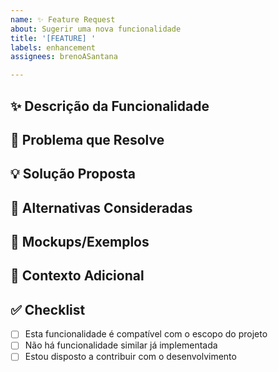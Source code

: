 ```yaml
---
name: ✨ Feature Request
about: Sugerir uma nova funcionalidade
title: '[FEATURE] '
labels: enhancement
assignees: brenoASantana

---
```


## ✨ Descrição da Funcionalidade
<!-- Uma descrição clara e concisa da funcionalidade -->

## 🎯 Problema que Resolve
<!-- Qual problema esta funcionalidade resolve? -->

## 💡 Solução Proposta
<!-- Como você imagina que esta funcionalidade funcione? -->

## 🔄 Alternativas Consideradas
<!-- Você pensou em outras formas de resolver isso? -->

## 📸 Mockups/Exemplos
<!-- Se aplicável, adicione mockups, links ou exemplos de referência -->

## 📝 Contexto Adicional
<!-- Adicione qualquer outro contexto sobre a feature aqui -->

## ✅ Checklist
- [ ] Esta funcionalidade é compatível com o escopo do projeto
- [ ] Não há funcionalidade similar já implementada
- [ ] Estou disposto a contribuir com o desenvolvimento

